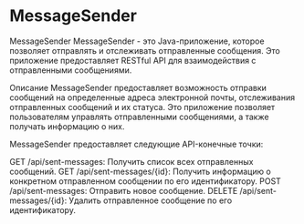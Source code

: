# MessageSender

MessageSender
MessageSender - это Java-приложение, которое позволяет отправлять и отслеживать отправленные сообщения. 
Это приложение предоставляет RESTful API для взаимодействия с отправленными сообщениями.



Описание
MessageSender предоставляет возможность отправки сообщений на определенные адреса электронной почты, 
отслеживания отправленных сообщений и их статуса. Это приложение позволяет пользователям управлять отправленными сообщениями, а также получать информацию о них.


MessageSender предоставляет следующие API-конечные точки:

GET /api/sent-messages: Получить список всех отправленных сообщений.
GET /api/sent-messages/{id}: Получить информацию о конкретном отправленном сообщении по его идентификатору.
POST /api/sent-messages: Отправить новое сообщение.
DELETE /api/sent-messages/{id}: Удалить отправленное сообщение по его идентификатору.
